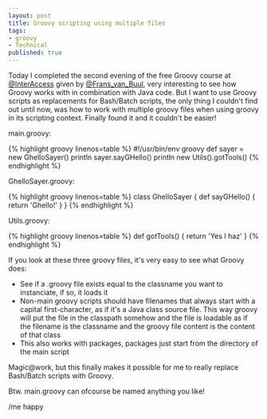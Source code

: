 ```yaml
---
layout: post
title: Groovy scripting using multiple files
tags:
- groovy
- Technical
published: true
---
```

Today I completed the second evening of the free Groovy course at [@InterAccess](https://twitter.com/interaccess) given by [@Frans_van_Buul](https://twitter.com/Frans_van_Buul), very interesting to see how Groovy works with in combination with Java code. But I want to use Groovy scripts as replacements for Bash/Batch scripts, the only thing I couldn't find out until now, was how to work with multiple groovy files when using groovy in its scripting context. Finally found it and it couldn't be easier!

main.groovy:

{% highlight groovy linenos=table %}
#!/usr/bin/env groovy
def sayer = new GhelloSayer()
println sayer.sayGHello()
println new Utils().gotTools()
{% endhighlight %}

GhelloSayer.groovy:

{% highlight groovy linenos=table %}
class GhelloSayer {
    def sayGHello() {
        return 'Ghello!'
    }
}
{% endhighlight %}

Utils.groovy:

{% highlight groovy linenos=table %}
def gotTools() {
    return 'Yes I haz'
}
{% endhighlight %}

If you look at these three groovy files, it's very easy to see what Groovy does:

- See if a .groovy file exists equal to the classname you want to instanciate, if so, it loads it
- Non-main groovy scripts should have filenames that always start with a capital first-character, as if it's a Java class source file. This way groovy will put the file in the classpath somehow and the file is loadable as if the filename is the classname and the groovy file content is the content of that class
- This also works with packages, packages just start from the directory of the main script

Magic@work, but this finally makes it possible for me to really replace Bash/Batch scripts with Groovy.

Btw. main.groovy can ofcourse be named anything you like!

/me happy

